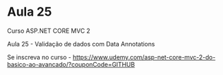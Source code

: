 # Aula 25

Curso ASP.NET CORE MVC 2 

Aula 25 - Validação de dados com Data Annotations

Se inscreva no curso - https://www.udemy.com/asp-net-core-mvc-2-do-basico-ao-avancado/?couponCode=GITHUB
